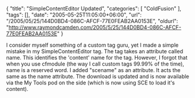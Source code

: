 {
	"title": "SimpleContentEditor Updated",
	"categories": [
		"ColdFusion"
	],
	"tags": [],
	"date": "2005-05-25T11:05:00+06:00",
	"url": "/2005/05/25/144D0BD4-086C-AFCF-77E0FEAB2AA0153E",
	"oldurl": "http://www.raymondcamden.com/2005/5/25/144D0BD4-086C-AFCF-77E0FEAB2AA0153E"
}

I consider myself something of a custom tag guru, yet I made a simple mistake in my SimpleContentEditor tag. The tag takes an attribute called name. This identifies the 'content' name for the tag. However, I forgot that when you use cfmodule (the way I call custom tags 99.99% of the time), name is a reserved word. I added "scename" as an attribute. It acts the same as the name attribute. The download is updated and is now available via the My Tools pod on the side (which is now using SCE to load it's content).